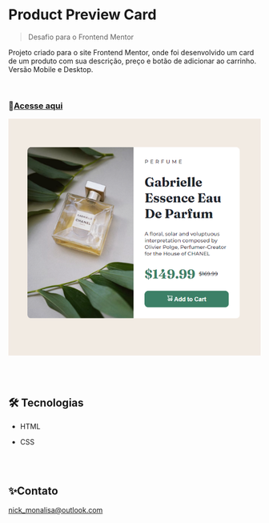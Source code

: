 # Product Preview Card
>Desafio para o Frontend Mentor

 Projeto criado para o site Frontend Mentor, onde foi desenvolvido um card de um produto com sua descrição, preço e botão de adicionar ao carrinho. Versão Mobile e Desktop.

<br>

### 📎[Acesse aqui](https://nicoletsingas.github.io/)

![preview](./assets/preview.png)

<br>
<br>

## 🛠 Tecnologias 

- HTML

- CSS

<br>
<br>

## ✨Contato

nick_monalisa@outlook.com